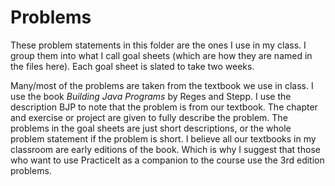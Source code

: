 # Problems
These problem statements in this folder are the ones I use in my class.  I group them into what I call goal sheets (which are how they are named in the files here).  Each goal sheet is slated to take two weeks.

Many/most of the problems are taken from the textbook we use in class.  I use the book *Building Java Programs* by Reges and Stepp.  I use the description BJP to note that the problem is from our textbook.  The chapter and exercise or project are given to fully describe the problem.  The problems in the goal sheets are just short descriptions, or the whole problem statement if the problem is short.  I believe all our textbooks in my classroom are early editions of the book.  Which is why I suggest that those who want to use PracticeIt as a companion to the course use the 3rd edition problems.
